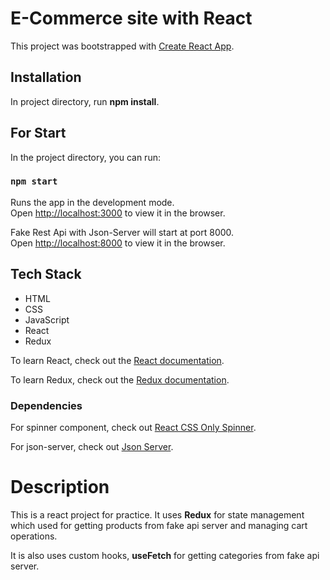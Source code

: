 # E-Commerce site with React

This project was bootstrapped with [Create React App](https://github.com/facebook/create-react-app).
## Installation

In project directory, run  **npm install**.

## For Start

In the project directory, you can run:

### `npm start`

Runs the app in the development mode.\
Open [http://localhost:3000](http://localhost:3000) to view it in the browser.

Fake Rest Api with Json-Server will start at port 8000.\
Open [http://localhost:8000](http://localhost:8000) to view it in the browser.

## Tech Stack

- HTML
- CSS
- JavaScript
- React
- Redux

To learn React, check out the [React documentation](https://reactjs.org/).

To learn Redux, check out the [Redux documentation](https://redux.js.org/).

### Dependencies

For spinner component, check out [React CSS Only Spinner](https://www.npmjs.com/package/react-css-spinners).

For json-server, check out [Json Server](https://www.npmjs.com/package/json-server).

# Description

This is a react project for practice. It uses **Redux** for state management which used for getting products from fake api server and managing cart operations.

It is also uses custom hooks, **useFetch** for getting categories from fake api server.


